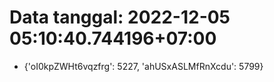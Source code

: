 # Data tanggal: 2022-12-05 05:10:40.744196+07:00

* {'oI0kpZWHt6vqzfrg': 5227, 'ahUSxASLMfRnXcdu': 5799}

